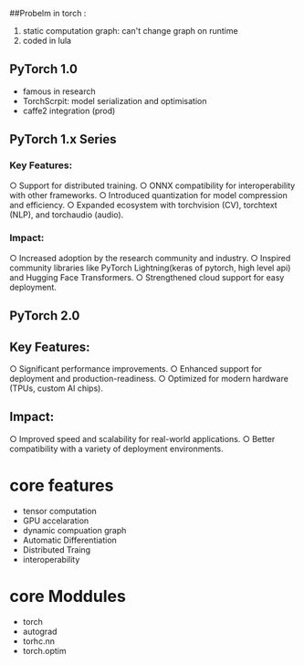 ##Probelm in torch :
1) static computation graph: can't change graph on runtime
2) coded in lula

## PyTorch 1.0
- famous in research
- TorchScrpit: model serialization and optimisation
- caffe2 integration (prod)

## PyTorch 1.x Series
### Key Features:
○ Support for distributed training.
○ ONNX compatibility for interoperability with other frameworks.
○ Introduced quantization for model compression and efficiency.
○ Expanded ecosystem with torchvision (CV), torchtext (NLP), and torchaudio (audio).

### Impact:
○ Increased adoption by the research community and industry.
○ Inspired community libraries like PyTorch Lightning(keras of pytorch, high level api) and Hugging Face Transformers.
○ Strengthened cloud support for easy deployment.

## PyTorch 2.0
## Key Features:
○ Significant performance improvements.
○ Enhanced support for deployment and production-readiness.
○ Optimized for modern hardware (TPUs, custom AI chips).


## Impact:
○ Improved speed and scalability for real-world applications.
○ Better compatibility with a variety of deployment environments.


# core features 
- tensor computation
- GPU accelaration
- dynamic compuation graph
- Automatic Differentiation
- Distributed Traing
- interoperability 

# core Moddules 

- torch
- autograd 
- torhc.nn
- torch.optim

